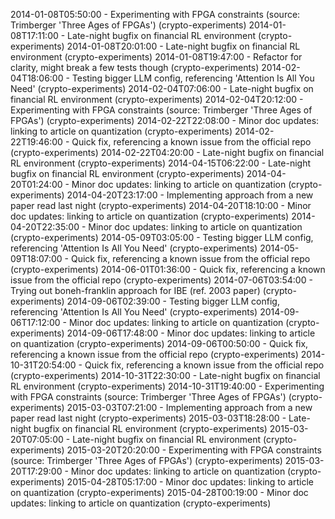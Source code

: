 2014-01-08T05:50:00 - Experimenting with FPGA constraints (source: Trimberger 'Three Ages of FPGAs') (crypto-experiments)
2014-01-08T17:11:00 - Late-night bugfix on financial RL environment (crypto-experiments)
2014-01-08T20:01:00 - Late-night bugfix on financial RL environment (crypto-experiments)
2014-01-08T19:47:00 - Refactor for clarity, might break a few tests though (crypto-experiments)
2014-02-04T18:06:00 - Testing bigger LLM config, referencing 'Attention Is All You Need' (crypto-experiments)
2014-02-04T07:06:00 - Late-night bugfix on financial RL environment (crypto-experiments)
2014-02-04T20:12:00 - Experimenting with FPGA constraints (source: Trimberger 'Three Ages of FPGAs') (crypto-experiments)
2014-02-22T22:08:00 - Minor doc updates: linking to article on quantization (crypto-experiments)
2014-02-22T19:46:00 - Quick fix, referencing a known issue from the official repo (crypto-experiments)
2014-02-22T04:20:00 - Late-night bugfix on financial RL environment (crypto-experiments)
2014-04-15T06:22:00 - Late-night bugfix on financial RL environment (crypto-experiments)
2014-04-20T01:24:00 - Minor doc updates: linking to article on quantization (crypto-experiments)
2014-04-20T23:17:00 - Implementing approach from a new paper read last night (crypto-experiments)
2014-04-20T18:10:00 - Minor doc updates: linking to article on quantization (crypto-experiments)
2014-04-20T22:35:00 - Minor doc updates: linking to article on quantization (crypto-experiments)
2014-05-09T03:05:00 - Testing bigger LLM config, referencing 'Attention Is All You Need' (crypto-experiments)
2014-05-09T18:07:00 - Quick fix, referencing a known issue from the official repo (crypto-experiments)
2014-06-01T01:36:00 - Quick fix, referencing a known issue from the official repo (crypto-experiments)
2014-07-06T03:54:00 - Trying out boneh-franklin approach for IBE (ref. 2003 paper) (crypto-experiments)
2014-09-06T02:39:00 - Testing bigger LLM config, referencing 'Attention Is All You Need' (crypto-experiments)
2014-09-06T17:12:00 - Minor doc updates: linking to article on quantization (crypto-experiments)
2014-09-06T17:48:00 - Minor doc updates: linking to article on quantization (crypto-experiments)
2014-09-06T00:50:00 - Quick fix, referencing a known issue from the official repo (crypto-experiments)
2014-10-31T20:54:00 - Quick fix, referencing a known issue from the official repo (crypto-experiments)
2014-10-31T22:30:00 - Late-night bugfix on financial RL environment (crypto-experiments)
2014-10-31T19:40:00 - Experimenting with FPGA constraints (source: Trimberger 'Three Ages of FPGAs') (crypto-experiments)
2015-03-03T07:21:00 - Implementing approach from a new paper read last night (crypto-experiments)
2015-03-03T18:28:00 - Late-night bugfix on financial RL environment (crypto-experiments)
2015-03-20T07:05:00 - Late-night bugfix on financial RL environment (crypto-experiments)
2015-03-20T20:20:00 - Experimenting with FPGA constraints (source: Trimberger 'Three Ages of FPGAs') (crypto-experiments)
2015-03-20T17:29:00 - Minor doc updates: linking to article on quantization (crypto-experiments)
2015-04-28T05:17:00 - Minor doc updates: linking to article on quantization (crypto-experiments)
2015-04-28T00:19:00 - Minor doc updates: linking to article on quantization (crypto-experiments)
